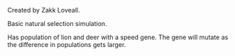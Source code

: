 Created by Zakk Loveall.

Basic natural selection simulation.

Has population of lion and deer with a speed gene. The gene will mutate as the difference in populations gets larger.
